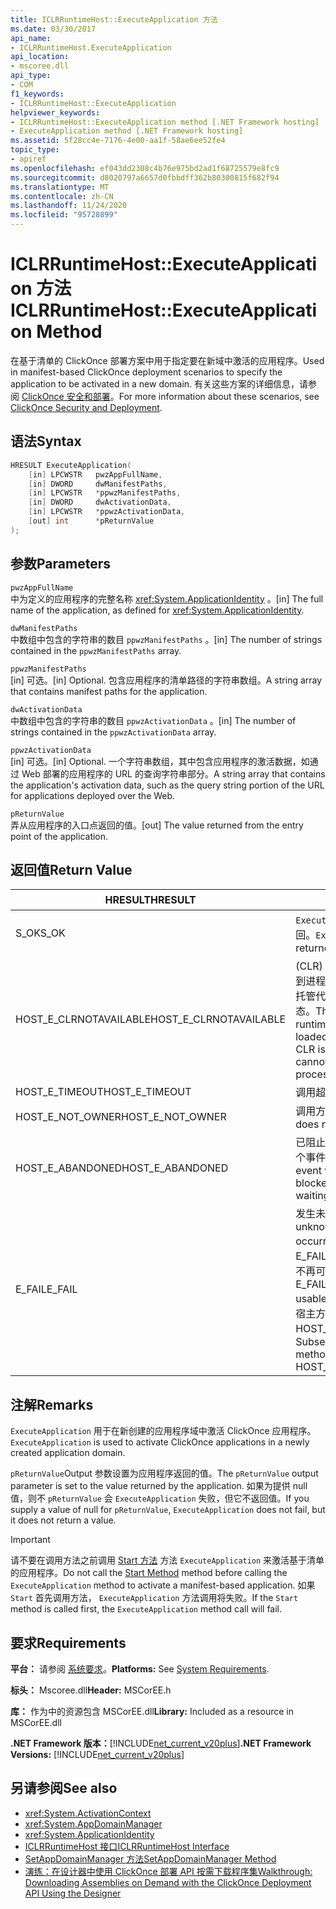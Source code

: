 ```yaml
---
title: ICLRRuntimeHost::ExecuteApplication 方法
ms.date: 03/30/2017
api_name:
- ICLRRuntimeHost.ExecuteApplication
api_location:
- mscoree.dll
api_type:
- COM
f1_keywords:
- ICLRRuntimeHost::ExecuteApplication
helpviewer_keywords:
- ICLRRuntimeHost::ExecuteApplication method [.NET Framework hosting]
- ExecuteApplication method [.NET Framework hosting]
ms.assetid: 5f28cc4e-7176-4e00-aa1f-58ae6ee52fe4
topic_type:
- apiref
ms.openlocfilehash: ef043dd2308c4b76e975bd2ad1f68725579e8fc9
ms.sourcegitcommit: d8020797a6657d0fbbdff362b80300815f682f94
ms.translationtype: MT
ms.contentlocale: zh-CN
ms.lasthandoff: 11/24/2020
ms.locfileid: "95728899"
---
```

# <a name="iclrruntimehostexecuteapplication-method"></a><span data-ttu-id="b6bd8-102">ICLRRuntimeHost::ExecuteApplication 方法</span><span class="sxs-lookup"><span data-stu-id="b6bd8-102">ICLRRuntimeHost::ExecuteApplication Method</span></span>

<span data-ttu-id="b6bd8-103">在基于清单的 ClickOnce 部署方案中用于指定要在新域中激活的应用程序。</span><span class="sxs-lookup"><span data-stu-id="b6bd8-103">Used in manifest-based ClickOnce deployment scenarios to specify the application to be activated in a new domain.</span></span> <span data-ttu-id="b6bd8-104">有关这些方案的详细信息，请参阅 [ClickOnce 安全和部署](/visualstudio/deployment/clickonce-security-and-deployment)。</span><span class="sxs-lookup"><span data-stu-id="b6bd8-104">For more information about these scenarios, see [ClickOnce Security and Deployment](/visualstudio/deployment/clickonce-security-and-deployment).</span></span>  
  
## <a name="syntax"></a><span data-ttu-id="b6bd8-105">语法</span><span class="sxs-lookup"><span data-stu-id="b6bd8-105">Syntax</span></span>  
  
```cpp  
HRESULT ExecuteApplication(  
    [in] LPCWSTR   pwzAppFullName,  
    [in] DWORD     dwManifestPaths,  
    [in] LPCWSTR   *ppwzManifestPaths,  
    [in] DWORD     dwActivationData,  
    [in] LPCWSTR   *ppwzActivationData,  
    [out] int      *pReturnValue  
);  
```  
  
## <a name="parameters"></a><span data-ttu-id="b6bd8-106">参数</span><span class="sxs-lookup"><span data-stu-id="b6bd8-106">Parameters</span></span>  

 `pwzAppFullName`  
 <span data-ttu-id="b6bd8-107">中为定义的应用程序的完整名称 <xref:System.ApplicationIdentity> 。</span><span class="sxs-lookup"><span data-stu-id="b6bd8-107">[in] The full name of the application, as defined for <xref:System.ApplicationIdentity>.</span></span>  
  
 `dwManifestPaths`  
 <span data-ttu-id="b6bd8-108">中数组中包含的字符串的数目 `ppwzManifestPaths` 。</span><span class="sxs-lookup"><span data-stu-id="b6bd8-108">[in] The number of strings contained in the `ppwzManifestPaths` array.</span></span>  
  
 `ppwzManifestPaths`  
 <span data-ttu-id="b6bd8-109">[in] 可选。</span><span class="sxs-lookup"><span data-stu-id="b6bd8-109">[in] Optional.</span></span> <span data-ttu-id="b6bd8-110">包含应用程序的清单路径的字符串数组。</span><span class="sxs-lookup"><span data-stu-id="b6bd8-110">A string array that contains manifest paths for the application.</span></span>  
  
 `dwActivationData`  
 <span data-ttu-id="b6bd8-111">中数组中包含的字符串的数目 `ppwzActivationData` 。</span><span class="sxs-lookup"><span data-stu-id="b6bd8-111">[in] The number of strings contained in the `ppwzActivationData` array.</span></span>  
  
 `ppwzActivationData`  
 <span data-ttu-id="b6bd8-112">[in] 可选。</span><span class="sxs-lookup"><span data-stu-id="b6bd8-112">[in] Optional.</span></span> <span data-ttu-id="b6bd8-113">一个字符串数组，其中包含应用程序的激活数据，如通过 Web 部署的应用程序的 URL 的查询字符串部分。</span><span class="sxs-lookup"><span data-stu-id="b6bd8-113">A string array that contains the application's activation data, such as the query string portion of the URL for applications deployed over the Web.</span></span>  
  
 `pReturnValue`  
 <span data-ttu-id="b6bd8-114">弄从应用程序的入口点返回的值。</span><span class="sxs-lookup"><span data-stu-id="b6bd8-114">[out] The value returned from the entry point of the application.</span></span>  
  
## <a name="return-value"></a><span data-ttu-id="b6bd8-115">返回值</span><span class="sxs-lookup"><span data-stu-id="b6bd8-115">Return Value</span></span>  
  
|<span data-ttu-id="b6bd8-116">HRESULT</span><span class="sxs-lookup"><span data-stu-id="b6bd8-116">HRESULT</span></span>|<span data-ttu-id="b6bd8-117">说明</span><span class="sxs-lookup"><span data-stu-id="b6bd8-117">Description</span></span>|  
|-------------|-----------------|  
|<span data-ttu-id="b6bd8-118">S_OK</span><span class="sxs-lookup"><span data-stu-id="b6bd8-118">S_OK</span></span>|<span data-ttu-id="b6bd8-119">`ExecuteApplication` 已成功返回。</span><span class="sxs-lookup"><span data-stu-id="b6bd8-119">`ExecuteApplication` returned successfully.</span></span>|  
|<span data-ttu-id="b6bd8-120">HOST_E_CLRNOTAVAILABLE</span><span class="sxs-lookup"><span data-stu-id="b6bd8-120">HOST_E_CLRNOTAVAILABLE</span></span>|<span data-ttu-id="b6bd8-121"> (CLR) 的公共语言运行时未加载到进程中，或 CLR 处于无法运行托管代码或成功处理调用的状态。</span><span class="sxs-lookup"><span data-stu-id="b6bd8-121">The common language runtime (CLR) has not been loaded into a process, or the CLR is in a state in which it cannot run managed code or process the call successfully.</span></span>|  
|<span data-ttu-id="b6bd8-122">HOST_E_TIMEOUT</span><span class="sxs-lookup"><span data-stu-id="b6bd8-122">HOST_E_TIMEOUT</span></span>|<span data-ttu-id="b6bd8-123">调用超时。</span><span class="sxs-lookup"><span data-stu-id="b6bd8-123">The call timed out.</span></span>|  
|<span data-ttu-id="b6bd8-124">HOST_E_NOT_OWNER</span><span class="sxs-lookup"><span data-stu-id="b6bd8-124">HOST_E_NOT_OWNER</span></span>|<span data-ttu-id="b6bd8-125">调用方不拥有该锁。</span><span class="sxs-lookup"><span data-stu-id="b6bd8-125">The caller does not own the lock.</span></span>|  
|<span data-ttu-id="b6bd8-126">HOST_E_ABANDONED</span><span class="sxs-lookup"><span data-stu-id="b6bd8-126">HOST_E_ABANDONED</span></span>|<span data-ttu-id="b6bd8-127">已阻止的线程或纤程正在等待某个事件时，该事件被取消。</span><span class="sxs-lookup"><span data-stu-id="b6bd8-127">An event was canceled while a blocked thread or fiber was waiting on it.</span></span>|  
|<span data-ttu-id="b6bd8-128">E_FAIL</span><span class="sxs-lookup"><span data-stu-id="b6bd8-128">E_FAIL</span></span>|<span data-ttu-id="b6bd8-129">发生未知的灾难性故障。</span><span class="sxs-lookup"><span data-stu-id="b6bd8-129">An unknown catastrophic failure occurred.</span></span> <span data-ttu-id="b6bd8-130">如果方法返回 E_FAIL，则 CLR 在该进程内将不再可用。</span><span class="sxs-lookup"><span data-stu-id="b6bd8-130">If a method returns E_FAIL, the CLR is no longer usable within the process.</span></span> <span data-ttu-id="b6bd8-131">对宿主方法的后续调用会返回 HOST_E_CLRNOTAVAILABLE。</span><span class="sxs-lookup"><span data-stu-id="b6bd8-131">Subsequent calls to hosting methods return HOST_E_CLRNOTAVAILABLE.</span></span>|  
  
## <a name="remarks"></a><span data-ttu-id="b6bd8-132">注解</span><span class="sxs-lookup"><span data-stu-id="b6bd8-132">Remarks</span></span>  

 <span data-ttu-id="b6bd8-133">`ExecuteApplication` 用于在新创建的应用程序域中激活 ClickOnce 应用程序。</span><span class="sxs-lookup"><span data-stu-id="b6bd8-133">`ExecuteApplication` is used to activate ClickOnce applications in a newly created application domain.</span></span>  
  
 <span data-ttu-id="b6bd8-134">`pReturnValue`Output 参数设置为应用程序返回的值。</span><span class="sxs-lookup"><span data-stu-id="b6bd8-134">The `pReturnValue` output parameter is set to the value returned by the application.</span></span> <span data-ttu-id="b6bd8-135">如果为提供 null 值，则不 `pReturnValue` 会 `ExecuteApplication` 失败，但它不返回值。</span><span class="sxs-lookup"><span data-stu-id="b6bd8-135">If you supply a value of null for `pReturnValue`, `ExecuteApplication` does not fail, but it does not return a value.</span></span>  
  
> [!IMPORTANT]
> <span data-ttu-id="b6bd8-136">请不要在调用方法之前调用 [Start 方法](iclrruntimehost-start-method.md) 方法 `ExecuteApplication` 来激活基于清单的应用程序。</span><span class="sxs-lookup"><span data-stu-id="b6bd8-136">Do not call the [Start Method](iclrruntimehost-start-method.md) method before calling the `ExecuteApplication` method to activate a manifest-based application.</span></span> <span data-ttu-id="b6bd8-137">如果 `Start` 首先调用方法， `ExecuteApplication` 方法调用将失败。</span><span class="sxs-lookup"><span data-stu-id="b6bd8-137">If the `Start` method is called first, the `ExecuteApplication` method call will fail.</span></span>  
  
## <a name="requirements"></a><span data-ttu-id="b6bd8-138">要求</span><span class="sxs-lookup"><span data-stu-id="b6bd8-138">Requirements</span></span>  

 <span data-ttu-id="b6bd8-139">**平台：** 请参阅 [系统要求](../../get-started/system-requirements.md)。</span><span class="sxs-lookup"><span data-stu-id="b6bd8-139">**Platforms:** See [System Requirements](../../get-started/system-requirements.md).</span></span>  
  
 <span data-ttu-id="b6bd8-140">**标头：** Mscoree.dll</span><span class="sxs-lookup"><span data-stu-id="b6bd8-140">**Header:** MSCorEE.h</span></span>  
  
 <span data-ttu-id="b6bd8-141">**库：** 作为中的资源包含 MSCorEE.dll</span><span class="sxs-lookup"><span data-stu-id="b6bd8-141">**Library:** Included as a resource in MSCorEE.dll</span></span>  
  
 <span data-ttu-id="b6bd8-142">**.NET Framework 版本：**[!INCLUDE[net_current_v20plus](../../../../includes/net-current-v20plus-md.md)]</span><span class="sxs-lookup"><span data-stu-id="b6bd8-142">**.NET Framework Versions:** [!INCLUDE[net_current_v20plus](../../../../includes/net-current-v20plus-md.md)]</span></span>  
  
## <a name="see-also"></a><span data-ttu-id="b6bd8-143">另请参阅</span><span class="sxs-lookup"><span data-stu-id="b6bd8-143">See also</span></span>

- <xref:System.ActivationContext>
- <xref:System.AppDomainManager>
- <xref:System.ApplicationIdentity>
- [<span data-ttu-id="b6bd8-144">ICLRRuntimeHost 接口</span><span class="sxs-lookup"><span data-stu-id="b6bd8-144">ICLRRuntimeHost Interface</span></span>](iclrruntimehost-interface.md)
- [<span data-ttu-id="b6bd8-145">SetAppDomainManager 方法</span><span class="sxs-lookup"><span data-stu-id="b6bd8-145">SetAppDomainManager Method</span></span>](ihostcontrol-setappdomainmanager-method.md)
- [<span data-ttu-id="b6bd8-146">演练：在设计器中使用 ClickOnce 部署 API 按需下载程序集</span><span class="sxs-lookup"><span data-stu-id="b6bd8-146">Walkthrough: Downloading Assemblies on Demand with the ClickOnce Deployment API Using the Designer</span></span>](/visualstudio/deployment/walkthrough-downloading-assemblies-on-demand-with-the-clickonce-deployment-api-using-the-designer)
